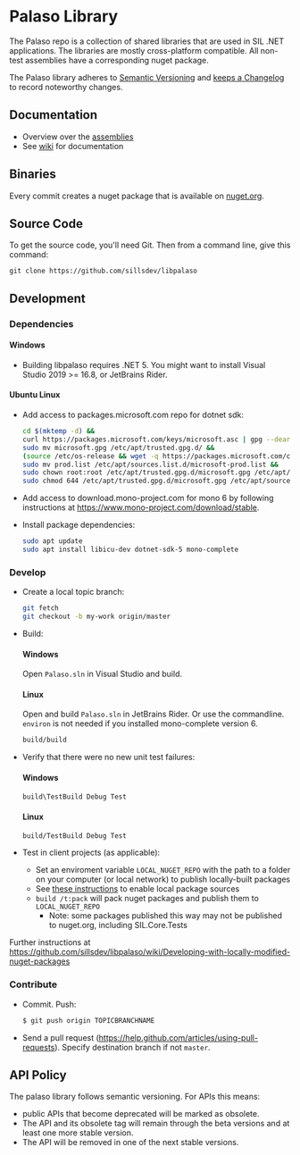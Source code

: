 # Palaso Library

The Palaso repo is a collection of shared libraries that are used in SIL .NET applications. The
libraries are mostly cross-platform compatible. All non-test assemblies have a corresponding nuget
package.

The Palaso library adheres to [Semantic Versioning](http://semver.org/) and
[keeps a Changelog](http://keepachangelog.com/) to record noteworthy changes.

## Documentation

- Overview over the [assemblies](https://github.com/sillsdev/libpalaso/wiki/Assemblies)
- See [wiki](https://github.com/sillsdev/libpalaso/wiki) for documentation

## Binaries

Every commit creates a nuget package that is available on [nuget.org](https://www.nuget.org).

## Source Code

To get the source code, you'll need Git. Then from a command line, give this command:

`git clone https://github.com/sillsdev/libpalaso`

## Development

### Dependencies

#### Windows

- Building libpalaso requires .NET 5. You might want to
  install Visual Studio 2019 >= 16.8, or JetBrains Rider.

#### Ubuntu Linux

- Add access to packages.microsoft.com repo for dotnet sdk:

  ```bash
  cd $(mktemp -d) &&
  curl https://packages.microsoft.com/keys/microsoft.asc | gpg --dearmor > microsoft.gpg &&
  sudo mv microsoft.gpg /etc/apt/trusted.gpg.d/ &&
  (source /etc/os-release && wget -q https://packages.microsoft.com/config/${ID}/${VERSION_ID}/prod.list -O prod.list) &&
  sudo mv prod.list /etc/apt/sources.list.d/microsoft-prod.list &&
  sudo chown root:root /etc/apt/trusted.gpg.d/microsoft.gpg /etc/apt/sources.list.d/microsoft-prod.list &&
  sudo chmod 644 /etc/apt/trusted.gpg.d/microsoft.gpg /etc/apt/sources.list.d/microsoft-prod.list
  ```

- Add access to download.mono-project.com for mono 6 by following instructions at <https://www.mono-project.com/download/stable>.

- Install package dependencies:

  ```bash
  sudo apt update
  sudo apt install libicu-dev dotnet-sdk-5 mono-complete
  ```

### Develop

- Create a local topic branch:

  ```bash
  git fetch
  git checkout -b my-work origin/master
  ```

- Build:

  #### Windows

  Open `Palaso.sln` in Visual Studio and build.

  #### Linux

  Open and build `Palaso.sln` in JetBrains Rider.
  Or use the commandline. `environ` is not needed if you installed mono-complete version 6.

  ```bash
  build/build
  ```

- Verify that there were no new unit test failures:

  #### Windows

  ```bash
  build\TestBuild Debug Test
  ```

  #### Linux

  ```bash
  build/TestBuild Debug Test
  ```

- Test in client projects (as applicable):

  * Set an enviroment variable `LOCAL_NUGET_REPO` with the path to a folder on your computer (or local network) to publish locally-built packages
  * See [these instructions](https://docs.microsoft.com/en-us/nuget/hosting-packages/local-feeds) to enable local package sources
  * `build /t:pack` will pack nuget packages and publish them to `LOCAL_NUGET_REPO`
    * Note: some packages published this way may not be published to nuget.org, including SIL.Core.Tests

Further instructions at https://github.com/sillsdev/libpalaso/wiki/Developing-with-locally-modified-nuget-packages

### Contribute

- Commit. Push:

  ```bash
  $ git push origin TOPICBRANCHNAME
  ```

- Send a pull request (<https://help.github.com/articles/using-pull-requests>). Specify destination branch if not `master`.

## API Policy

The palaso library follows semantic versioning. For APIs this means:

- public APIs that become deprecated will be marked as obsolete.
- The API and its obsolete tag will remain through the beta versions and at least one more stable version.
- The API will be removed in one of the next stable versions.
